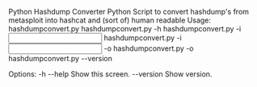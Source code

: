 Python Hashdump Converter
Python Script to convert hashdump's from metasploit into hashcat and (sort of) human readable
Usage:
  hashdumpconvert.py
  hashdumpconvert.py -h
  hashdumpconvert.py -i <input file>
  hashdumpconvert.py -i <input file> -o <output file>
  hashdumpconvert.py -o <output file>
  hashdumpconvert.py --version

Options:
  -h --help     Show this screen.
  --version     Show version.
